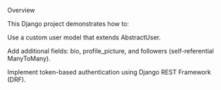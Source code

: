 Overview

This Django project demonstrates how to:

Use a custom user model that extends AbstractUser.

Add additional fields: bio, profile_picture, and followers (self-referential ManyToMany).

Implement token-based authentication using Django REST Framework (DRF).